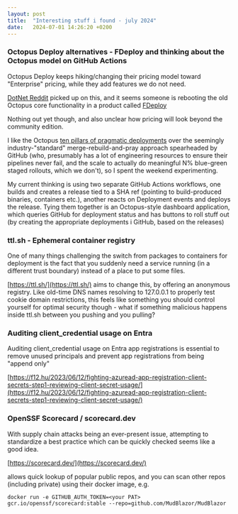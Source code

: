 ```yaml
---
layout: post
title:  "Interesting stuff i found - july 2024"
date:   2024-07-01 14:26:20 +0200
---
```

### Octopus Deploy alternatives - FDeploy and thinking about the Octopus model on GitHub Actions
Octopus Deploy keeps hiking/changing their pricing model toward "Enterprise" pricing, while they add features we do not need.

[DotNet Reddit](https://www.reddit.com/r/dotnet/comments/125otok/octopus_deploy_alternatives/) picked up on this, and it seems someone 
is rebooting the old Octopus core functionality in a product called [FDeploy](https://www.fdeploy.com/)

Nothing out yet though, and also unclear how pricing will look beyond the community edition.

I like the Octopus [ten pillars of pragmatic deployments](https://octopus.com/whitepapers/ten-pillars-of-pragmatic-deployments) over the
seemingly industry-"standard" merge-rebuild-and-pray approach spearheaded by GitHub (who, presumably has a lot of engineering resources to 
ensure their pipelines never fail, and the scale to actually do meaningful N% blue-green staged rollouts, which we don't), so I spent the weekend experimenting.

My current thinking is using two separate GitHub Actions workflows, one builds and creates a release tied to a SHA ref (pointing to build-produced binaries, containers etc.), another reacts on Deployment
events and deploys the release. Tying them together is an Octopus-style dashboard application, which queries GitHub for deployment status and has 
buttons to roll stuff out (by creating the appropriate deployments i GitHub, based on the releases)

### ttl.sh - Ephemeral container registry
One of many things challenging the switch from packages to containers for deployment is the fact that you suddenly need a service running (in a different trust boundary) instead of a place to put some files.

[https://ttl.sh/](https://ttl.sh/) aims to change this, by offering an anonymous registry. Like old-time DNS names resolving to 127.0.0.1 to properly test cookie domain restrictions, this feels like something you should control yourself for optimal security though - what if something malicious happens inside ttl.sh between you pushing and you pulling?

### Auditing client_credential usage on Entra
Auditing client_credential usage on Entra app registrations is essential to remove unused principals and prevent app registrations from being "append only"

[https://f12.hu/2023/06/12/fighting-azuread-app-registration-client-secrets-step1-reviewing-client-secret-usage/](https://f12.hu/2023/06/12/fighting-azuread-app-registration-client-secrets-step1-reviewing-client-secret-usage/)

### OpenSSF Scorecard / scorecard.dev
With supply chain attacks being an ever-present issue, attempting to standardize a best practice which can be quickly checked seems like a good idea.

[https://scorecard.dev/](https://scorecard.dev/)

allows quick lookup of popular public repos, and you can scan other repos (including private) using their docker image, e.g.

`docker run -e GITHUB_AUTH_TOKEN=<your PAT> gcr.io/openssf/scorecard:stable --repo=github.com/MudBlazor/MudBlazor`
